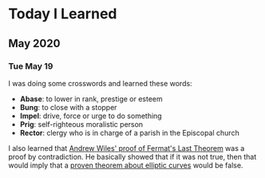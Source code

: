 # Today I Learned

## May 2020

### Tue May 19
I was doing some crosswords and learned these words:
- **Abase**: to lower in rank, prestige or esteem
- **Bung**: to close with a stopper
- **Impel**: drive, force or urge to do something
- **Prig**: self-righteous moralistic person
- **Rector**: clergy who is in charge of a parish in the Episcopal church

I also learned that [Andrew Wiles' proof of Fermat's Last Theorem](https://en.wikipedia.org/wiki/Wiles%27s_proof_of_Fermat%27s_Last_Theorem) was a proof by contradiction. He basically showed that if it was not true, then that would imply that a [proven theorem about elliptic curves](https://en.wikipedia.org/wiki/Modularity_theorem) would be false. 
